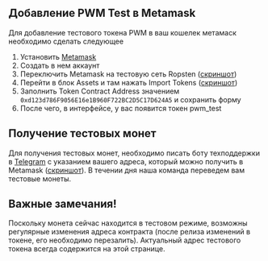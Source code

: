 ## Добавление PWM Test в Metamask

Для добавление тестового токена PWM в ваш кошелек метамаск необходимо сделать следующее

1. Установить [Metamask](https://metamask.io/)
2. Создать в нем аккаунт
3. Переключить Metamask на тестовую сеть Ropsten ([скриншот](screens/select_ropsten.png))
4. Перейти в блок Assets и там нажать Import Tokens ([скриншот](screens/assets_import_token.png))
5. Заполнить Token Contract Address значением `0xd123d786F9056E16e1B960F722BC2D5C17D624A5` и сохранить форму
6. После чего, в интерфейсе, у вас появится токен pwm_test

## Получение тестовых монет

Для получения тестовых монет, необходимо писать боту техподдержки в [Telegram](https://t.me/svcpoolsupportbot) с указанием вашего адреса, который можно получить в Metamask ([скриншот](screens/address_screenshot.png)). В течении дня наша команда переведем вам тестовые монеты.

## Важные замечания!

Поскольку монета сейчас находится в тестовом режиме, возможны регулярные изменения адреса контракта (после релиза изменений в токене, его необходимо перезалить). Актуальный адрес тестового токена всегда содержится на этой странице.